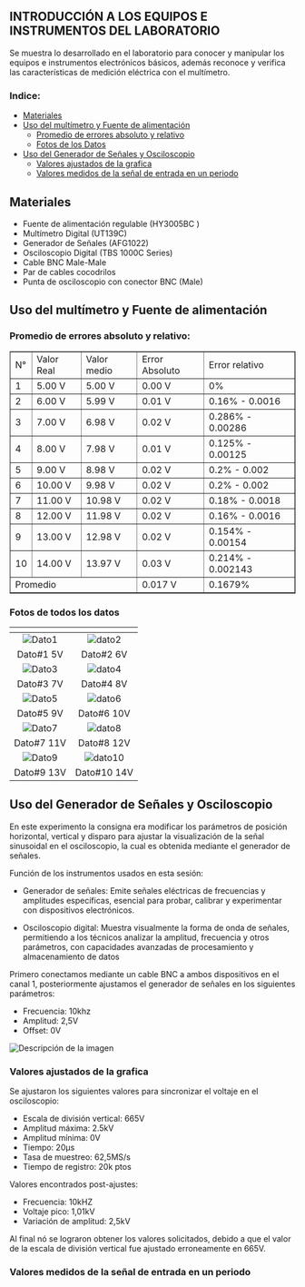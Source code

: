 ## INTRODUCCIÓN A LOS EQUIPOS E INSTRUMENTOS DEL LABORATORIO 
Se muestra lo desarrollado en el laboratorio para conocer y manipular los equipos e instrumentos electrónicos básicos, además reconoce y verifica las características de medición eléctrica con el multímetro.

### Indice:

* [Materiales](#materiales)
* [Uso del multímetro y Fuente de alimentación](#uso-del-multímetro-y-fuente-de-alimentación)
   * [Promedio de errores absoluto y relativo](#promedio-de-errores-absoluto-y-relativo)
   * [Fotos de los Datos](#fotos-de-todos-los-datos)
* [Uso del Generador de Señales y Osciloscopio](#uso-del-generador-de-señales-y-osciloscopio) 
  * [Valores ajustados de la grafica](#valores-ajustados-de-la-grafica) 
  * [Valores medidos de la señal de entrada en un periodo](#valores-medidos-de-la-señal-de-entrada-en-un-periodo)


## Materiales
   * Fuente de alimentación regulable (HY3005BC )
   * Multímetro Digital (UT139C)
   * Generador de Señales (AFG1022)
   * Osciloscopio Digital (TBS 1000C Series)
   * Cable BNC Male-Male 
   * Par de cables cocodrilos
   * Punta de osciloscopio con conector BNC (Male)


## Uso del multímetro y Fuente de alimentación


### Promedio de errores absoluto y relativo:
<div style="text-align:center;">
	<table border="1" style="margin: 0 auto;">
		<tr>
            <td>N°</td>
			<td>Valor Real</td>
			<td>Valor medio</td>
            <td>Error Absoluto</td>
            <td>Error relativo</td>
		</tr>
		<tr>
			<td>1</td>
			<td>5.00 V</td>
            <td>5.00 V</td>
            <td>0.00 V</td>
            <td>0%</td>
		</tr>
		<tr>
			<td>2</td>
			<td>6.00 V</td>
            <td>5.99 V</td>
            <td>0.01 V</td>
            <td>0.16% - 0.0016</td>
		</tr>
		<tr>
			<td>3</td>
			<td>7.00 V</td>
            <td>6.98 V<d>
            <td>0.02 V</td>
            <td>0.286% - 0.00286</td>
		</tr>
        <tr>
			<td>4</td>
			<td>8.00 V</td>
            <td>7.98 V</td>
            <td>0.01 V</td>
            <td>0.125% - 0.00125</td>
		</tr>
        <tr>
			<td>5</td>
			<td>9.00 V</td>
            <td>8.98 V</td>
            <td>0.02 V</td>
            <td>0.2% - 0.002</td>
		</tr>
        <tr>
			<td>6</td>
			<td>10.00 V</td>
            <td>9.98 V</td>
            <td>0.02 V</td>
            <td>0.2% - 0.002</td>
		</tr>
        <tr>
			<td>7</td>
			<td>11.00 V</td>
            <td>10.98 V</td>
            <td>0.02 V</td>
            <td>0.18% - 0.0018</td>
		</tr>
        <tr>
			<td>8</td>
			<td>12.00 V</td>
            <td>11.98 V</td>
            <td>0.02 V</td>
            <td>0.16% - 0.0016 </td>
		</tr>
        <tr>
			<td>9</td>
			<td>13.00 V</td>
            <td>12.98 V</td>
            <td>0.02 V</td>
            <td>0.154% - 0.00154</td>
		</tr>
        <tr>
			<td>10</td>
			<td>14.00 V</td>
            <td>13.97 V</td>
            <td>0.03 V</td>
            <td>0.214% - 0.002143</td>
		</tr>
        <tr>
			<td colspan="3">Promedio</td>
			<td> 0.017 V</td>
            <td>0.1679% </td>
		</tr>      
	</table>
    </div>
		    
### Fotos de todos los datos

| <!-- -->      | <!-- -->        | 
|:-------------:|:---------------:|
|![Dato1](https://github.com/Dooncito/fundamentos-de-dise-o/blob/703f38db74b7585dd59aa5495e9ef399025d9ff2/Imagenes/img%20lab/Imagen%20de%20WhatsApp%202024-01-12%20a%20las%2015.08.02_085b0f56.jpg)       |  ![dato2](https://github.com/Dooncito/fundamentos-de-dise-o/blob/703f38db74b7585dd59aa5495e9ef399025d9ff2/Imagenes/img%20lab/Imagen%20de%20WhatsApp%202024-01-12%20a%20las%2015.08.01_77c8b35a.jpg)   |
| Dato#1 5V       | Dato#2 6V       | 
|![Dato3](https://github.com/Dooncito/fundamentos-de-dise-o/blob/0045c4cc9771b9c136ec8f0d969115dec8c548cd/Imagenes/img%20lab/Imagen%20de%20WhatsApp%202024-01-12%20a%20las%2015.08.01_9f1547ca.jpg)       |  ![dato4](https://github.com/Dooncito/fundamentos-de-dise-o/blob/0045c4cc9771b9c136ec8f0d969115dec8c548cd/Imagenes/img%20lab/Imagen%20de%20WhatsApp%202024-01-12%20a%20las%2015.07.51_6c178c32.jpg)   |
| Dato#3 7V       | Dato#4 8V       | 
|![Dato5](https://github.com/Dooncito/fundamentos-de-dise-o/blob/a9c7ba4ec8b01229b20789a3b9dd1299347f49f6/Imagenes/img%20lab/Imagen%20de%20WhatsApp%202024-01-12%20a%20las%2015.07.44_c568c30e.jpg)       |  ![dato6](https://github.com/Dooncito/fundamentos-de-dise-o/blob/a9c7ba4ec8b01229b20789a3b9dd1299347f49f6/Imagenes/img%20lab/Imagen%20de%20WhatsApp%202024-01-12%20a%20las%2015.07.36_8357af24.jpg)   |
| Dato#5 9V       | Dato#6 10V       | 
|![Dato7](https://github.com/Dooncito/fundamentos-de-dise-o/blob/a9c7ba4ec8b01229b20789a3b9dd1299347f49f6/Imagenes/img%20lab/Imagen%20de%20WhatsApp%202024-01-12%20a%20las%2015.07.36_2623ec21.jpg)      |  ![dato8](https://github.com/Dooncito/fundamentos-de-dise-o/blob/a9c7ba4ec8b01229b20789a3b9dd1299347f49f6/Imagenes/img%20lab/Imagen%20de%20WhatsApp%202024-01-12%20a%20las%2015.07.36_1ca4a2c4.jpg)   |
| Dato#7 11V       | Dato#8 12V       | 
|![Dato9](https://github.com/Dooncito/fundamentos-de-dise-o/blob/a9c7ba4ec8b01229b20789a3b9dd1299347f49f6/Imagenes/img%20lab/Imagen%20de%20WhatsApp%202024-01-12%20a%20las%2015.07.35_3694b7b8.jpg)       |  ![dato10](https://github.com/Dooncito/fundamentos-de-dise-o/blob/a9c7ba4ec8b01229b20789a3b9dd1299347f49f6/Imagenes/img%20lab/Imagen%20de%20WhatsApp%202024-01-12%20a%20las%2015.08.03_abec248e.jpg)   |
| Dato#9 13V       | Dato#10 14V       | 

## Uso del Generador de Señales y Osciloscopio

En este experimento la consigna era modificar los parámetros de posición horizontal, vertical y disparo para ajustar la visualización de la señal sinusoidal en el osciloscopio, la cual es obtenida mediante el generador de señales.

Función de los instrumentos usados en esta sesión:

- Generador de señales: Emite señales eléctricas de frecuencias y amplitudes específicas, esencial para probar, calibrar y experimentar con dispositivos electrónicos.

- Osciloscopio digital: Muestra visualmente la forma de onda de señales, permitiendo a los técnicos analizar la amplitud, frecuencia y otros parámetros, con capacidades avanzadas de procesamiento y almacenamiento de datos

Primero conectamos mediante un cable BNC a ambos dispositivos en el canal 1, posteriormente ajustamos el generador de señales en los siguientes parámetros:

 - Frecuencia: 10khz
 - Amplitud: 2,5V
 - Offset: 0V

![Descripción de la imagen](https://github.com/Dooncito/fundamentos-de-dise-o/blob/bf121f668855a956393db675a95042635661d115/Imagenes/img%20lab/Imagen%20de%20WhatsApp%202024-01-12%20a%20las%2017.00.42_4287fac1.jpg)

### Valores ajustados de la grafica

Se ajustaron los siguientes valores para sincronizar el voltaje en el osciloscopio:
- Escala de división vertical: 665V
- Amplitud máxima: 2.5kV
- Amplitud mínima: 0V
- Tiempo: 20μs
- Tasa de muestreo: 62,5MS/s
- Tiempo de registro: 20k ptos

Valores encontrados post-ajustes:
- Frecuencia: 10kHZ
- Voltaje pico: 1,01kV
- Variación de amplitud: 2,5kV

Al final nó se lograron obtener los valores solicitados, debido a que el valor de la escala de división vertical fue ajustado erroneamente en 665V.

### Valores medidos de la señal de entrada en un periodo 
